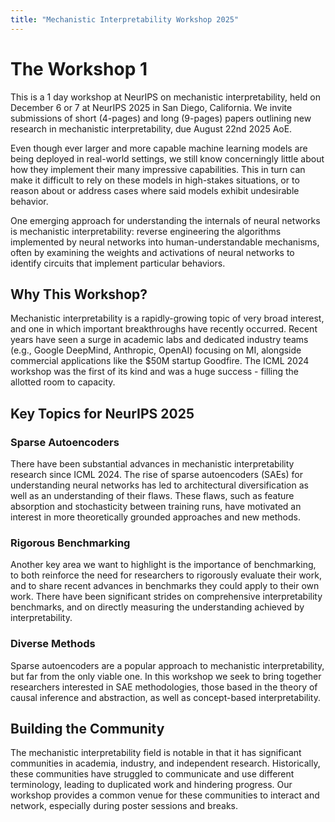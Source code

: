 ```yaml
---
title: "Mechanistic Interpretability Workshop 2025"
---
```


# **The Workshop 1**

This is a 1 day workshop at NeurIPS on mechanistic interpretability, held on December 6 or 7 at NeurIPS 2025 in San Diego, California. We invite submissions of short (4-pages) and long (9-pages) papers outlining new research in mechanistic interpretability, due August 22nd 2025 AoE.

Even though ever larger and more capable machine learning models are being deployed in real-world settings, we still know concerningly little about how they implement their many impressive capabilities. This in turn can make it difficult to rely on these models in high-stakes situations, or to reason about or address cases where said models exhibit undesirable behavior.

One emerging approach for understanding the internals of neural networks is mechanistic interpretability: reverse engineering the algorithms implemented by neural networks into human-understandable mechanisms, often by examining the weights and activations of neural networks to identify circuits that implement particular behaviors.

## **Why This Workshop?**

Mechanistic interpretability is a rapidly-growing topic of very broad interest, and one in which important breakthroughs have recently occurred. Recent years have seen a surge in academic labs and dedicated industry teams (e.g., Google DeepMind, Anthropic, OpenAI) focusing on MI, alongside commercial applications like the $50M startup Goodfire. The ICML 2024 workshop was the first of its kind and was a huge success - filling the allotted room to capacity.

## **Key Topics for NeurIPS 2025**

### **Sparse Autoencoders**

There have been substantial advances in mechanistic interpretability research since ICML 2024. The rise of sparse autoencoders (SAEs) for understanding neural networks has led to architectural diversification as well as an understanding of their flaws. These flaws, such as feature absorption and stochasticity between training runs, have motivated an interest in more theoretically grounded approaches and new methods.

### **Rigorous Benchmarking**

Another key area we want to highlight is the importance of benchmarking, to both reinforce the need for researchers to rigorously evaluate their work, and to share recent advances in benchmarks they could apply to their own work. There have been significant strides on comprehensive interpretability benchmarks, and on directly measuring the understanding achieved by interpretability.

### **Diverse Methods**

Sparse autoencoders are a popular approach to mechanistic interpretability, but far from the only viable one. In this workshop we seek to bring together researchers interested in SAE methodologies, those based in the theory of causal inference and abstraction, as well as concept-based interpretability.

## **Building the Community**

The mechanistic interpretability field is notable in that it has significant communities in academia, industry, and independent research. Historically, these communities have struggled to communicate and use different terminology, leading to duplicated work and hindering progress. Our workshop provides a common venue for these communities to interact and network, especially during poster sessions and breaks.

